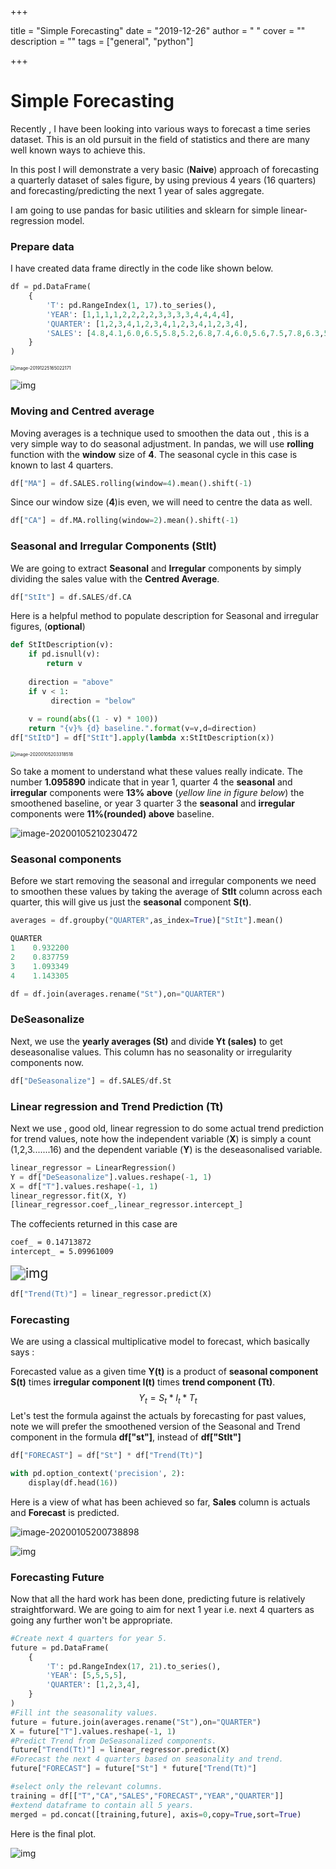 +++

title = "Simple Forecasting"
date = "2019-12-26"
author = " "
cover = ""
description = ""
tags = ["general", "python"]

+++



# 	Simple Forecasting

Recently , I have been looking into various ways to forecast a time series dataset. This is an old pursuit in the field of statistics and there are many well known ways to achieve this.

In this post I will demonstrate a very basic (**Naive**) approach of forecasting a quarterly dataset of sales figure, by using previous 4 years (16 quarters) and forecasting/predicting the next 1 year of sales aggregate.

I am going to use pandas for basic utilities and sklearn for simple linear-regression model.

### Prepare data

 I have created data frame directly in the code like shown below.

```python
df = pd.DataFrame(
    {
        'T': pd.RangeIndex(1, 17).to_series(),
        'YEAR': [1,1,1,1,2,2,2,2,3,3,3,3,4,4,4,4],
        'QUARTER': [1,2,3,4,1,2,3,4,1,2,3,4,1,2,3,4],
        'SALES': [4.8,4.1,6.0,6.5,5.8,5.2,6.8,7.4,6.0,5.6,7.5,7.8,6.3,5.9,8.0,8.4],
    }
)
```

<img src="/Users/varunpant/Github/weblog/static/img/image-20191225165022171.png" alt="image-20191225165022171" style="zoom:50%;" />

![img](/Users/varunpant/Github/weblog/static/img/sales-10003455.png)

### Moving and Centred average

Moving averages is a technique used to smoothen the data out , this is a very simple way to do seasonal adjustment. In pandas,  we will use **rolling** function with the **window** size of **4**. The seasonal cycle in this case is known to last 4 quarters.

```python
df["MA"] = df.SALES.rolling(window=4).mean().shift(-1)
```

Since our window size (**4**)is even, we will need to centre the data as well.

```python
df["CA"] = df.MA.rolling(window=2).mean().shift(-1)
```

### Seasonal and Irregular Components (StIt)

We are going to extract **Seasonal** and **Irregular** components by simply dividing the sales value with the **Centred Average**.

```python
df["StIt"] = df.SALES/df.CA
```

Here is a helpful method to populate description for Seasonal and irregular figures, (**optional**)

```python
def StItDescription(v):
    if pd.isnull(v):
        return v
     
    direction = "above"
    if v < 1:
         direction = "below"
        
    v = round(abs((1 - v) * 100))
    return "{v}% {d} baseline.".format(v=v,d=direction)
df["StItD"] = df["StIt"].apply(lambda x:StItDescription(x))
```

<img src="/Users/varunpant/Github/weblog/static/img/image-20200105203318518.png" alt="image-20200105203318518" style="zoom:50%;" />

So take a moment to understand what these values really indicate. The number **1.095890**  indicate that in year 1, quarter 4  the **seasonal** and **irregular** components were **13% above** (*yellow line in figure below*) the smoothened baseline, or year 3 quarter 3 the **seasonal** and **irregular** components were **11%(rounded) above** baseline.

![image-20200105210230472](/Users/varunpant/Github/weblog/static/img/image-20200105210230472.png)

### Seasonal components

Before we start removing the seasonal and irregular components we need to smoothen these values by taking the average of **StIt** column across each quarter, this will give us just the **seasonal** component **S(t)**.

```python
averages = df.groupby("QUARTER",as_index=True)["StIt"].mean()
```

```python
QUARTER
1    0.932200
2    0.837759
3    1.093349
4    1.143305
```

```python
df = df.join(averages.rename("St"),on="QUARTER")
```

### DeSeasonalize

Next, we use the **yearly averages (St)** and divid**e Yt (sales)** to get deseasonalise values. This column has no seasonality or irregularity components now.

```python
df["DeSeasonalize"] = df.SALES/df.St
```

### Linear regression and Trend Prediction (Tt)

Next we use , good old, linear regression to do some actual trend prediction for trend values, note how the independent variable (**X**) is simply a count (1,2,3.......16) and the dependent variable (**Y**) is the deseasonalised variable.

```python
linear_regressor = LinearRegression()
Y = df["DeSeasonalize"].values.reshape(-1, 1)
X = df["T"].values.reshape(-1, 1)
linear_regressor.fit(X, Y)  
[linear_regressor.coef_,linear_regressor.intercept_]

```

The coffecients returned in this case are

```bash
coef_ = 0.14713872
intercept_ = 5.09961009
```

 <img src="/Users/varunpant/Github/weblog/static/img/img-2324242342342.png" alt="img" style="zoom:150%;" />



```python
df["Trend(Tt)"] = linear_regressor.predict(X) 
```

### Forecasting

We are using a classical multiplicative model to forecast, which basically says :

Forecasted value as a given time **Y(t)** is a product of **seasonal component S(t)** times **irregular component I(t)** times **trend component (Tt)**.
$$
Y_t = S_t *I_t*T_t
$$
Let's test the formula against the actuals by forecasting for past values, note we will prefer the smoothened version of the Seasonal and Trend component in the formula **df["st"]**, instead of **df["StIt"]**

```python
df["FORECAST"] = df["St"] * df["Trend(Tt)"]
```

```python
with pd.option_context('precision', 2):
    display(df.head(16))
```

Here is a view of what has been achieved so far, **Sales** column is actuals and **Forecast** is predicted.



![image-20200105200738898](/Users/varunpant/Github/weblog/static/img/image-20200105200738898.png)

![img](/Users/varunpant/Github/weblog/static/img/predicted-1003846555.png)

### Forecasting Future

Now that all the hard work has been done, predicting future is relatively straightforward. We are going to aim for next 1 year i.e. next 4 quarters as going any further won't be appropriate.

```python
#Create next 4 quarters for year 5.
future = pd.DataFrame(
    {
        'T': pd.RangeIndex(17, 21).to_series(),
        'YEAR': [5,5,5,5],
        'QUARTER': [1,2,3,4], 
    }
)
#Fill int the seasonality values.
future = future.join(averages.rename("St"),on="QUARTER")
X = future["T"].values.reshape(-1, 1)
#Predict Trend from DeSeasonalized components.
future["Trend(Tt)"] = linear_regressor.predict(X) 
#Forecast the next 4 quarters based on seasonality and trend.
future["FORECAST"] = future["St"] * future["Trend(Tt)"]

#select only the relevant columns.
training = df[["T","CA","SALES","FORECAST","YEAR","QUARTER"]]
#extend dataframe to contain all 5 years.
merged = pd.concat([training,future], axis=0,copy=True,sort=True)


```

Here is the final plot.

![img](/Users/varunpant/Github/weblog/static/img/finale-32435432312.png)